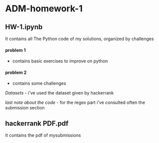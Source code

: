# ADM-homework-1

## HW-1.ipynb
It contains all The Python code of my solutions, organized by challenges
#### problem 1 
- contains basic exercises to improve on python
#### problem 2 
- contains some challenges
  
_Datasets_
    - i've used the dataset given by hackerrank

_last note about the code_
    - for the regex part i've consulted often the submission section

## hackerrank PDF.pdf
It contains the pdf of mysubmissions 







